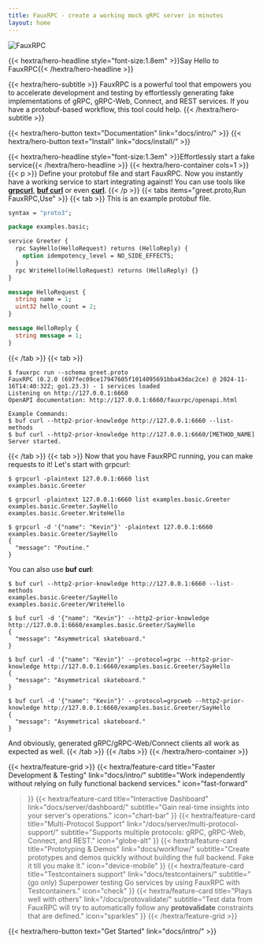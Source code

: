 ```yaml
---
title: FauxRPC - create a working mock gRPC server in minutes
layout: home
---
```

![FauxRPC](</logo-wide.jpg>)

{{< hextra/hero-headline style="font-size:1.8em" >}}Say Hello to FauxRPC{{< /hextra/hero-headline >}}

{{< hextra/hero-subtitle >}}
FauxRPC is a powerful tool that empowers you to accelerate development and testing by effortlessly generating fake implementations of gRPC, gRPC-Web, Connect, and REST services. If you have a protobuf-based workflow, this tool could help.
{{< /hextra/hero-subtitle >}}

{{< hextra/hero-button text="Documentation" link="docs/intro/" >}}
{{< hextra/hero-button text="Install" link="docs/install/" >}}

{{< hextra/hero-headline style="font-size:1.3em" >}}Effortlessly start a fake service{{< /hextra/hero-headline >}}
{{< hextra/hero-container cols=1 >}}
{{< p >}}
Define your protobuf file and start FauxRPC. Now you instantly have a working service to start integrating against! You can use tools like **[grpcurl](https://github.com/fullstorydev/grpcurl)**, **[buf curl](https://buf.build/docs/reference/cli/buf/curl/)** or even **[curl](https://curl.se/)**.
{{< /p >}}
{{< tabs items="greet.proto,Run FauxRPC,Use" >}}
{{< tab >}}
This is an example protobuf file.
```protobuf
syntax = "proto3";

package examples.basic;

service Greeter {
  rpc SayHello(HelloRequest) returns (HelloReply) {
    option idempotency_level = NO_SIDE_EFFECTS;
  }
  rpc WriteHello(HelloRequest) returns (HelloReply) {}
}

message HelloRequest {
  string name = 1;
  uint32 hello_count = 2;
}

message HelloReply {
  string message = 1;
}
```
{{< /tab >}}
{{< tab >}}
```shell
$ fauxrpc run --schema greet.proto
FauxRPC (0.2.0 (697fec09ce17947605f1014095691bba43dac2ce) @ 2024-11-16T14:40:32Z; go1.23.3) - 1 services loaded
Listening on http://127.0.0.1:6660
OpenAPI documentation: http://127.0.0.1:6660/fauxrpc/openapi.html

Example Commands:
$ buf curl --http2-prior-knowledge http://127.0.0.1:6660 --list-methods
$ buf curl --http2-prior-knowledge http://127.0.0.1:6660/[METHOD_NAME]
Server started.
```
{{< /tab >}}
{{< tab >}}
Now that you have FauxRPC running, you can make requests to it! Let's start with grpcurl:
```shell
$ grpcurl -plaintext 127.0.0.1:6660 list
examples.basic.Greeter

$ grpcurl -plaintext 127.0.0.1:6660 list examples.basic.Greeter
examples.basic.Greeter.SayHello
examples.basic.Greeter.WriteHello

$ grpcurl -d '{"name": "Kevin"}' -plaintext 127.0.0.1:6660 examples.basic.Greeter/SayHello
{
  "message": "Poutine."
}
```

You can also use **buf curl**:
```shell
$ buf curl --http2-prior-knowledge http://127.0.0.1:6660 --list-methods
examples.basic.Greeter/SayHello
examples.basic.Greeter/WriteHello

$ buf curl -d '{"name": "Kevin"}' --http2-prior-knowledge http://127.0.0.1:6660/examples.basic.Greeter/SayHello
{
  "message": "Asymmetrical skateboard."
}

$ buf curl -d '{"name": "Kevin"}' --protocol=grpc --http2-prior-knowledge http://127.0.0.1:6660/examples.basic.Greeter/SayHello
{
  "message": "Asymmetrical skateboard."
}

$ buf curl -d '{"name": "Kevin"}' --protocol=grpcweb --http2-prior-knowledge http://127.0.0.1:6660/examples.basic.Greeter/SayHello
{
  "message": "Asymmetrical skateboard."
}
```
And obviously, generated gRPC/gRPC-Web/Connect clients all work as expected as well.
{{< /tab >}}
{{< /tabs >}}
{{< /hextra/hero-container >}}

{{< hextra/feature-grid >}}
  {{< hextra/feature-card
    title="Faster Development & Testing"
    link="docs/intro/"
    subtitle="Work independently without relying on fully functional backend services."
    icon="fast-forward"
  >}}
  {{< hextra/feature-card
    title="Interactive Dashboard"
    link="docs/server/dashboard/"
    subtitle="Gain real-time insights into your server's operations."
    icon="chart-bar"
  >}}
  {{< hextra/feature-card
    title="Multi-Protocol Support"
    link="/docs/server/multi-protocol-support/"
    subtitle="Supports multiple protocols: gRPC, gRPC-Web, Connect, and REST."
    icon="globe-alt"
  >}}
  {{< hextra/feature-card
    title="Prototyping & Demos"
    link="docs/workflow/"
    subtitle="Create prototypes and demos quickly without building the full backend. Fake it till you make it."
    icon="device-mobile"
  >}}
  {{< hextra/feature-card
    title="Testcontainers support"
    link="docs/testcontainers/"
    subtitle="(go only) Superpower testing Go services by using FauxRPC with Testcontainers."
    icon="check"
  >}}
  {{< hextra/feature-card
    title="Plays well with others"
    link="/docs/protovalidate/"
    subtitle="Test data from FauxRPC will try to automatically follow any **protovalidate** constraints that are defined."
    icon="sparkles"
  >}}
{{< /hextra/feature-grid >}}

{{< hextra/hero-button text="Get Started" link="docs/intro/" >}}
